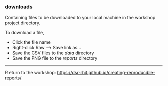 ### downloads

Containing files to be downloaded to your local machine in the workshop project directory.  

To download a file, 

- Click the file name 
- Right-click Raw --> Save link as... 
- Save the CSV files to the *data* directory 
- Save the PNG file to the *reports* directory 


---
R eturn to the workshop: https://dsr-rhit.github.io/creating-reproducible-reports/




